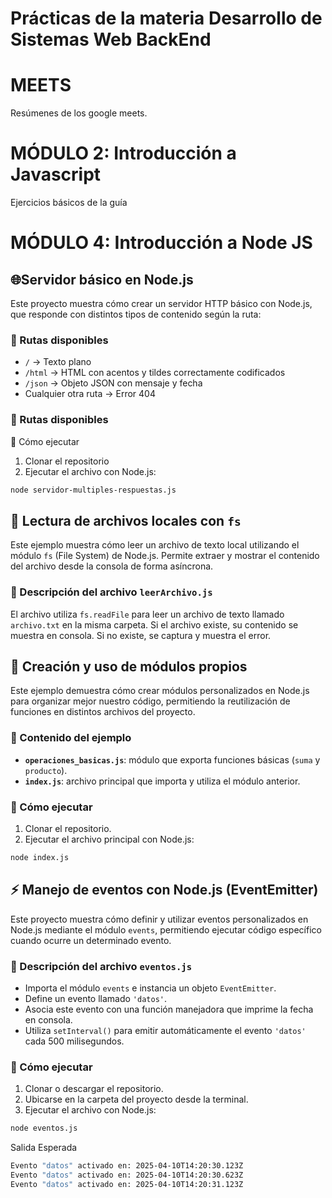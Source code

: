 # Prácticas de la materia Desarrollo de Sistemas Web BackEnd  
# MEETS
Resúmenes de los google meets.

# MÓDULO 2: Introducción a Javascript

Ejercicios básicos de la guía

# MÓDULO 4: Introducción a Node JS

## 🌐Servidor básico en Node.js

Este proyecto muestra cómo crear un servidor HTTP básico con Node.js, que responde con distintos tipos de contenido según la ruta:

### 📌 Rutas disponibles

- `/` → Texto plano  
- `/html` → HTML con acentos y tildes correctamente codificados  
- `/json` → Objeto JSON con mensaje y fecha  
- Cualquier otra ruta → Error 404  

### 📌 Rutas disponibles
 🚀 Cómo ejecutar

1. Clonar el repositorio  
2. Ejecutar el archivo con Node.js:

```bash
node servidor-multiples-respuestas.js
```


## 📂 Lectura de archivos locales con `fs`

Este ejemplo muestra cómo leer un archivo de texto local utilizando el módulo `fs` (File System) de Node.js. Permite extraer y mostrar el contenido del archivo desde la consola de forma asíncrona.

### 📄 Descripción del archivo `leerArchivo.js`

El archivo utiliza `fs.readFile` para leer un archivo de texto llamado `archivo.txt` en la misma carpeta. Si el archivo existe, su contenido se muestra en consola. Si no existe, se captura y muestra el error.

## 🧩 Creación y uso de módulos propios

Este ejemplo demuestra cómo crear módulos personalizados en Node.js para organizar mejor nuestro código, permitiendo la reutilización de funciones en distintos archivos del proyecto.

### 📌 Contenido del ejemplo

- **`operaciones_basicas.js`**: módulo que exporta funciones básicas (`suma` y `producto`).
- **`index.js`**: archivo principal que importa y utiliza el módulo anterior.

### 🚀 Cómo ejecutar

1. Clonar el repositorio.
2. Ejecutar el archivo principal con Node.js:

```bash
node index.js
```

## ⚡️ Manejo de eventos con Node.js (EventEmitter)

Este proyecto muestra cómo definir y utilizar eventos personalizados en Node.js mediante el módulo `events`, permitiendo ejecutar código específico cuando ocurre un determinado evento.

### 📌 Descripción del archivo `eventos.js`

- Importa el módulo `events` e instancia un objeto `EventEmitter`.
- Define un evento llamado `'datos'`.
- Asocia este evento con una función manejadora que imprime la fecha en consola.
- Utiliza `setInterval()` para emitir automáticamente el evento `'datos'` cada 500 milisegundos.

### 🚀 Cómo ejecutar

1. Clonar o descargar el repositorio.
2. Ubicarse en la carpeta del proyecto desde la terminal.
3. Ejecutar el archivo con Node.js:

```bash
node eventos.js
```
Salida Esperada
```bash
Evento "datos" activado en: 2025-04-10T14:20:30.123Z
Evento "datos" activado en: 2025-04-10T14:20:30.623Z
Evento "datos" activado en: 2025-04-10T14:20:31.123Z
```
